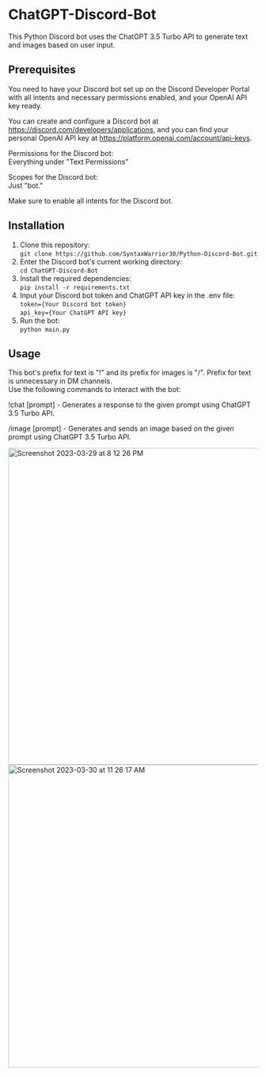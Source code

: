# ChatGPT-Discord-Bot

This Python Discord bot uses the ChatGPT 3.5 Turbo API to generate text and images based on user input.

## Prerequisites </br>
You need to have your Discord bot set up on the Discord Developer Portal with all intents and necessary permissions enabled, and your OpenAI API key ready.

You can create and configure a Discord bot at https://discord.com/developers/applications, and you can find your personal OpenAI API key at https://platform.openai.com/account/api-keys.

Permissions for the Discord bot: </br>
   Everything under "Text Permissions" </br>

Scopes for the Discord bot: </br>
   Just "bot." </br>
   
Make sure to enable all intents for the Discord bot.

## Installation </br>
1. Clone this repository: </br>
`git clone https://github.com/SyntaxWarrior30/Python-Discord-Bot.git`
2. Enter the Discord bot's current working directory: </br>
`cd ChatGPT-Discord-Bot`
3. Install the required dependencies: </br>
`pip install -r requirements.txt`
4. Input your Discord bot token and ChatGPT API key in the .env file: </br>
`token={Your Discord bot token}` <br/>
`api_key={Your ChatGPT API key}`
5. Run the bot: </br>
`python main.py`

## Usage </br>
This bot's prefix for text is "!" and its prefix for images is "/". Prefix for text is unnecessary in DM channels.</br>
Use the following commands to interact with the bot:

!chat [prompt] - Generates a response to the given prompt using ChatGPT 3.5 Turbo API.</br>

/image [prompt] - Generates and sends an image based on the given prompt using ChatGPT 3.5 Turbo API.</br>

<img width="640" alt="Screenshot 2023-03-29 at 8 12 26 PM" src="https://user-images.githubusercontent.com/49298134/228702804-1f347893-3baa-4745-94e6-581c62726dc1.png">

<img width="612" alt="Screenshot 2023-03-30 at 11 26 17 AM" src="https://user-images.githubusercontent.com/49298134/228902473-62a8bc12-5ab4-484a-b468-9c96bd88e4a3.png">
